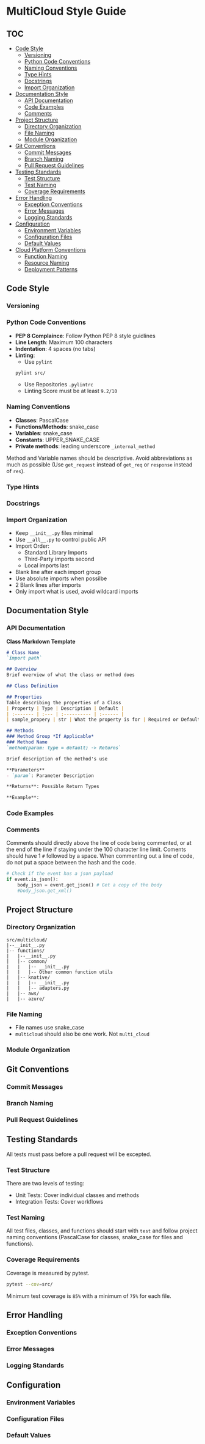 # MultiCloud Style Guide

## TOC
- [Code Style](#code-style)
    - [Versioning](#versioning)
    - [Python Code Conventions](#python-code-conventions)
    - [Naming Conventions](#naming-conventions)
    - [Type Hints](#type-hints)
    - [Docstrings](#docstrings)
    - [Import Organization](#import-organization)
- [Documentation Style](#documentation-style)
    - [API Documentation](#api-documentation)
    - [Code Examples](#code-examples)
    - [Comments](#comments)
- [Project Structure](#project-structure)
    - [Directory Organization](#directory-organization)
    - [File Naming](#file-naming)
    - [Module Organization](#module-organization)
- [Git Conventions](#git-conventions)
    - [Commit Messages](#commit-messages)
    - [Branch Naming](#branch-naming)
    - [Pull Request Guidelines](#pull-request-guidelines)
- [Testing Standards](#testing-standards)
    - [Test Structure](#test-structure)
    - [Test Naming](#test-naming)
    - [Coverage Requirements](#coverage-requirements)
- [Error Handling](#error-handling)
    - [Exception Conventions](#exception-conventions)
    - [Error Messages](#error-messages)
    - [Logging Standards](#logging-standards)
- [Configuration](#configuration)
    - [Environment Variables](#environment-variables)
    - [Configuration Files](#configuration-files)
    - [Default Values](#default-values)
- [Cloud Platform Conventions](#cloud-platform-conventions)
    - [Function Naming](#function-naming)
    - [Resource Naming](#resource-naming)
    - [Deployment Patterns](#deployment-patterns)

## Code Style

### Versioning

### Python Code Conventions
- **PEP 8 Complaince**: Follow Python PEP 8 style guidlines
- **Line Length**: Maximum 100 characters
- **Indentation**: 4 spaces (no tabs)
- **Linting**:
    - Use `pylint`
    ```bash
    pylint src/
    ```
    - Use Repositories `.pylintrc`
    - Linting Score must be at least `9.2/10`

### Naming Conventions
 - **Classes**: PascalCase
 - **Functions/Methods**: snake_case
 - **Variables**: snake_case
 - **Constants**: UPPER_SNAKE_CASE
 - **Private methods**: leading underscore `_internal_method`

 Method and Variable names should be descriptive. Avoid abbreviations as much as possible (Use `get_request` instead of `get_req` or `response` instead of `res`).

### Type Hints

### Docstrings

### Import Organization
- Keep `__init__.py` files minimal
- Use `__all__.py` to control public API
- Import Order:
    - Standard Library Imports
    - Third-Party imports second
    - Local imports last
- Blank line after each import group
- Use absolute imports when possilbe
- 2 Blank lines after imports
- Only import what is used, avoid wildcard imports

## Documentation Style

### API Documentation

**Class Markdown Template**
```markdown
# Class Name
`import path`

## Overview
Brief overview of what the class or method does

## Class Definition

## Properties
Table describing the properties of a Class
| Property | Type | Description | Default |
| :------- | :--- | :---------- | :------ |
| sample_propery | str | What the property is for | Required or Default Value |

## Methods
### Method Group *If Applicable*
### Method Name
`method(param: type = default) -> Returns`

Brief description of the method's use

**Parameters**
- `param`: Parameter Description

**Returns**: Possible Return Types

**Example**:

```

### Code Examples

### Comments
Comments should directly above the line of code being commented, or at the end of the line if staying under the 100 character line limit. Coments should have 1 `#` followed by a space. When commenting out a line of code, do not put a space between the hash and the code.

```python
# Check if the event has a json payload
if event.is_json():
    body_json = event.get_json() # Get a copy of the body
    #body_json.get_xml()
```

## Project Structure

### Directory Organization
```
src/multicloud/
|--__init__.py
|-- functions/
|   |--__init__.py
|   |-- common/
|   |   |-- __init__.py
|   |   |-- Other common function utils
|   |-- knative/
|   |   |-- __init__.py
|   |   |-- adapters.py
|   |-- aws/
|   |-- azure/
```

### File Naming
- File names use snake_case
- `multicloud` should also be one work. Not `multi_cloud`

### Module Organization

## Git Conventions

### Commit Messages

### Branch Naming

### Pull Request Guidelines

## Testing Standards
All tests must pass before a pull request will be excepted.

### Test Structure

There are two levels of testing:
- Unit Tests: Cover individual classes and methods
- Integration Tests: Cover workflows

### Test Naming
All test files, classes, and functions should start with `test` and follow project naming conventions (PascalCase for classes, snake_case for files and functions). 

### Coverage Requirements
Coverage is measured by pytest.
```bash
pytest --cov=src/
```
Minimum test coverage is `85%` with a minimum of `75%` for each file. 

## Error Handling

### Exception Conventions

### Error Messages

### Logging Standards

## Configuration

### Environment Variables

### Configuration Files

### Default Values
